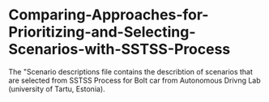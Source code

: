 # Comparing-Approaches-for-Prioritizing-and-Selecting-Scenarios-with-SSTSS-Process

The "Scenario  descriptions file contains the describtion of scenarios that are selected from SSTSS Process for Bolt car from Autonomous Drivng Lab (university of Tartu, Estonia).
